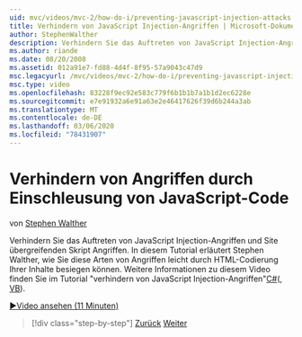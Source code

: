 ```yaml
---
uid: mvc/videos/mvc-2/how-do-i/preventing-javascript-injection-attacks
title: Verhindern von JavaScript Injection-Angriffen | Microsoft-Dokumentation
author: StephenWalther
description: Verhindern Sie das Auftreten von JavaScript Injection-Angriffen und Site übergreifenden Skript Angriffen. In diesem Tutorial erläutert Stephen Walther, wie Sie ganz einfach
ms.author: riande
ms.date: 08/20/2008
ms.assetid: 012a91e7-fd88-4d4f-8f95-57a9043c47d9
msc.legacyurl: /mvc/videos/mvc-2/how-do-i/preventing-javascript-injection-attacks
msc.type: video
ms.openlocfilehash: 83228f9ec92e583c779f6b1b1b7a1b1d2ec6228e
ms.sourcegitcommit: e7e91932a6e91a63e2e46417626f39d6b244a3ab
ms.translationtype: MT
ms.contentlocale: de-DE
ms.lasthandoff: 03/06/2020
ms.locfileid: "78431907"
---
```

# <a name="preventing-javascript-injection-attacks"></a>Verhindern von Angriffen durch Einschleusung von JavaScript-Code

von [Stephen Walther](https://github.com/StephenWalther)

Verhindern Sie das Auftreten von JavaScript Injection-Angriffen und Site übergreifenden Skript Angriffen. In diesem Tutorial erläutert Stephen Walther, wie Sie diese Arten von Angriffen leicht durch HTML-Codierung Ihrer Inhalte besiegen können. Weitere Informationen zu diesem Video finden Sie im Tutorial "verhindern von JavaScript Injection-Angriffen"[C#](../../../overview/older-versions-1/security/preventing-javascript-injection-attacks-cs.md)(, [VB](../../../overview/older-versions-1/security/preventing-javascript-injection-attacks-vb.md)).

[&#9654;Video ansehen (11 Minuten)](https://channel9.msdn.com/Blogs/ASP-NET-Site-Videos/preventing-javascript-injection-attacks)

> [!div class="step-by-step"]
> [Zurück](an-introduction-to-url-routing.md)
> [Weiter](creating-unit-tests-for-aspnet-mvc-applications.md)
